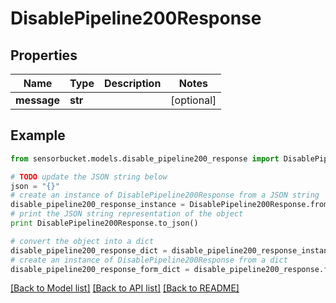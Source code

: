 # DisablePipeline200Response


## Properties

Name | Type | Description | Notes
------------ | ------------- | ------------- | -------------
**message** | **str** |  | [optional] 

## Example

```python
from sensorbucket.models.disable_pipeline200_response import DisablePipeline200Response

# TODO update the JSON string below
json = "{}"
# create an instance of DisablePipeline200Response from a JSON string
disable_pipeline200_response_instance = DisablePipeline200Response.from_json(json)
# print the JSON string representation of the object
print DisablePipeline200Response.to_json()

# convert the object into a dict
disable_pipeline200_response_dict = disable_pipeline200_response_instance.to_dict()
# create an instance of DisablePipeline200Response from a dict
disable_pipeline200_response_form_dict = disable_pipeline200_response.from_dict(disable_pipeline200_response_dict)
```
[[Back to Model list]](../README.md#documentation-for-models) [[Back to API list]](../README.md#documentation-for-api-endpoints) [[Back to README]](../README.md)


